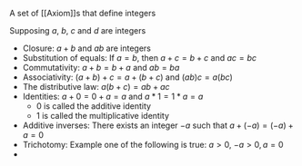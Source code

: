 A set of [[Axiom]]s that define integers

Supposing $a$, $b$, $c$ and $d$ are integers
- Closure: $a+b$ and $ab$ are integers
- Substitution of equals: If $a=b$, then $a+c=b+c$ and $ac=bc$
- Commutativity: $a+b=b+a$ and $ab=ba$
- Associativity: $(a+b)+c=a+(b+c)$ and $(ab)c=a(bc)$
- The distributive law: $a(b+c)=ab+ac$
- Identities: $a+0=0+a=a$ and $a*1=1*a=a$
	- 0 is called the additive identity
	- 1 is called the multiplicative identity
- Additive inverses: There exists an integer $-a$ such that $a+(-a)=(-a)+a=0$
- Trichotomy: Example one of the following is true: $a>0$, $-a>0, a=0$
- 